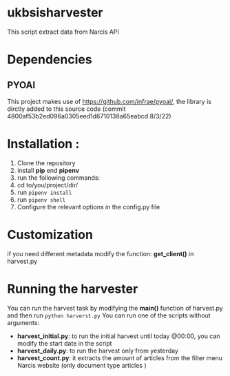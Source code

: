 # ukbsisharvester

This script extract data from Narcis API

# Dependencies

## PYOAI
This project makes use of https://github.com/infrae/pyoai/, the library is dirctly added to this source code  (commit 4800af53b2ed096a0305eed1d6710138a65eabcd 8/3/22)  


# Installation :

1. Clone the repository
2. install **pip** end **pipenv** 
3. run the following commands:
4. cd to/you/project/dir/
5. run `pipenv install` 
6. run `pipenv shell`
7. Configure the relevant options in the config.py file

# Customization

if you need different metadata modify the function: **get_client()** in harvest.py

# Running the harvester

You can run the harvest task by modifying the **main()** function of harvest.py and then run `python harverst.py`
You can run one of the scripts without arguments:
- **harvest_initial.py**: to run the initial harvest until today @00:00, you can modify the start date in the script
- **harvest_daily.py**: to run the harvest only from yesterday
- **harvest_count.py**: it extracts the amount of articles from the filter menu Narcis website (only document type articles )







